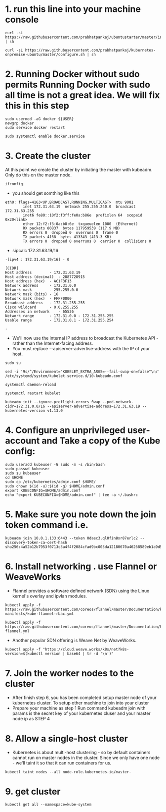 # 1. run this line into your machine console 

```
curl -sL https://raw.githubusercontent.com/prabhatpankaj/ubuntustarter/master/initial.sh | sh

curl -sL https://raw.githubusercontent.com/prabhatpankaj/kubernetes-onpremise-ubuntu/master/configure.sh | sh

```
# 2. Running Docker without sudo permits Running Docker with sudo all time is not a great idea. We will fix this in this step 

```
sudo usermod -aG docker ${USER}
newgrp docker
sudo service docker restart

sudo systemctl enable docker.service
```
# 3. Create the cluster

At this point we create the cluster by initiating the master with kubeadm. Only do this on the master node.

```
ifconfig
```
* you should get somthing like this 

```
eth0: flags=4163<UP,BROADCAST,RUNNING,MULTICAST>  mtu 9001
        inet 172.31.63.19  netmask 255.255.240.0  broadcast 172.31.63.255
        inet6 fe80::10f2:f3ff:fe0a:b86e  prefixlen 64  scopeid 0x20<link>
        ether 12:f2:f3:0a:b8:6e  txqueuelen 1000  (Ethernet)
        RX packets 80837  bytes 117959539 (117.9 MB)
        RX errors 0  dropped 0  overruns 0  frame 0
        TX packets 4168  bytes 413343 (413.3 KB)
        TX errors 0  dropped 0 overruns 0  carrier 0  collisions 0
```
* sipcalc 172.31.63.19/16

```
-[ipv4 : 172.31.63.19/16] - 0

[CIDR]
Host address		- 172.31.63.19
Host address (decimal)	- 2887728915
Host address (hex)	- AC1F3F13
Network address		- 172.31.0.0
Network mask		- 255.255.0.0
Network mask (bits)	- 16
Network mask (hex)	- FFFF0000
Broadcast address	- 172.31.255.255
Cisco wildcard		- 0.0.255.255
Addresses in network	- 65536
Network range		- 172.31.0.0 - 172.31.255.255
Usable range		- 172.31.0.1 - 172.31.255.254

-

```
* We'll now use the internal IP address to broadcast the Kubernetes API - rather than the Internet-facing address.
* You must replace --apiserver-advertise-address with the IP of your host.
```
sudo su

sed -i '9s/^/Environment="KUBELET_EXTRA_ARGS=--fail-swap-on=false"\n/' /etc/systemd/system/kubelet.service.d/10-kubeadm.conf

systemctl daemon-reload

systemctl restart kubelet

kubeadm init --ignore-preflight-errors Swap --pod-network-cidr=172.31.0.0/16 --apiserver-advertise-address=172.31.63.19 --kubernetes-version v1.13.0
```

# 4. Configure an unprivileged user-account and Take a copy of the Kube config:

```
sudo useradd kubeuser -G sudo -m -s /bin/bash
sudo passwd kubeuser
sudo su kubeuser
cd $HOME
sudo cp /etc/kubernetes/admin.conf $HOME/
sudo chown $(id -u):$(id -g) $HOME/admin.conf
export KUBECONFIG=$HOME/admin.conf
echo "export KUBECONFIG=$HOME/admin.conf" | tee -a ~/.bashrc

```

# 5. Make sure you note down the join token command i.e. 

```
kubeadm join 10.0.1.133:6443 --token 0daec3.ql0fin8xr87erlc2 --discovery-token-ca-cert-hash sha256:4a52b12b7953f0713c3a4f4f2084cfad9bc003da12180670a46268589eb1a9d5

```
# 6. Install networking . use Flannel or WeaveWorks
* Flannel provides a software defined network (SDN) using the Linux kernel's overlay and ipvlan modules.

```
kubectl apply -f https://raw.githubusercontent.com/coreos/flannel/master/Documentation/k8s-manifests/kube-flannel-rbac.yml

kubectl apply -f https://raw.githubusercontent.com/coreos/flannel/master/Documentation/kube-flannel.yml

```
* Another popular SDN offering is Weave Net by WeaveWorks.
```
kubectl apply -f "https://cloud.weave.works/k8s/net?k8s-version=$(kubectl version | base64 | tr -d '\n')"

```

# 7. Join the worker nodes to the cluster
* After finish step 6, you has been completed setup master node of your kubernetes cluster. To setup other machine to join into your cluster
* Prepare your machine as step 1
Run command kubeadm join with params is the secret key of your kubernetes cluser and your master node ip as STEP 4


# 8. Allow a single-host cluster
* Kubernetes is about multi-host clustering - so by default containers cannot run on master nodes in the cluster. Since we only have one node - we'll taint it so that it can run containers for us.
 ```
 kubectl taint nodes --all node-role.kubernetes.io/master-
 ```

# 9. get cluster

```
kubectl get all --namespace=kube-system
```

